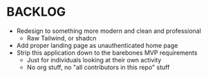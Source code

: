 # BACKLOG

- Redesign to something more modern and clean and professional
  - Raw Tailwind, or shadcn
- Add proper landing page as unauthenticated home page
- Strip this application down to the barebones MVP requirements
  - Just for individuals looking at their own activity
  - No org stuff, no "all contributors in this repo" stuff
